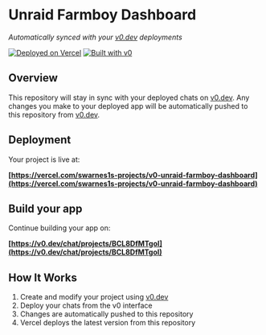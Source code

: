 # Unraid Farmboy Dashboard

*Automatically synced with your [v0.dev](https://v0.dev) deployments*

[![Deployed on Vercel](https://img.shields.io/badge/Deployed%20on-Vercel-black?style=for-the-badge&logo=vercel)](https://vercel.com/swarnes1s-projects/v0-unraid-farmboy-dashboard)
[![Built with v0](https://img.shields.io/badge/Built%20with-v0.dev-black?style=for-the-badge)](https://v0.dev/chat/projects/BCL8DfMTgoI)

## Overview

This repository will stay in sync with your deployed chats on [v0.dev](https://v0.dev).
Any changes you make to your deployed app will be automatically pushed to this repository from [v0.dev](https://v0.dev).

## Deployment

Your project is live at:

**[https://vercel.com/swarnes1s-projects/v0-unraid-farmboy-dashboard](https://vercel.com/swarnes1s-projects/v0-unraid-farmboy-dashboard)**

## Build your app

Continue building your app on:

**[https://v0.dev/chat/projects/BCL8DfMTgoI](https://v0.dev/chat/projects/BCL8DfMTgoI)**

## How It Works

1. Create and modify your project using [v0.dev](https://v0.dev)
2. Deploy your chats from the v0 interface
3. Changes are automatically pushed to this repository
4. Vercel deploys the latest version from this repository
